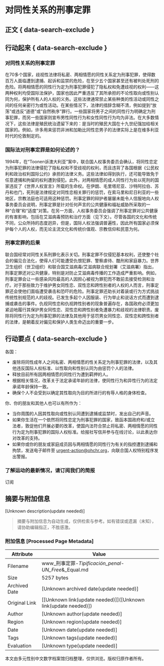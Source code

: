 # 对同性关系的刑事定罪

## 正文 { data-search-exclude }


## 行动起来 { data-search-exclude }

### **对同性关系的刑事定罪**

在70多个国家，歧视性法律将私密、两相情愿的同性关系定为刑事犯罪，使得数百万人面临遭到逮捕、起诉和监禁的危险，在至少五个国家甚至还有被判处死刑的危险。将两相情愿的同性行为定为刑事犯罪侵犯了隐私权和免遭歧视的权利——这两种权利均受国际法保护，国家也因此严重违反了其所承担的不论性取向或性别认同为何，保护所有人的人权的义务。这些法律通常禁止某些种类的性活动或同性之间的任何亲密行为或性活动。在某些情况下，法律的措辞含糊不清，例如提到“放荡”或违反“道德”或“自然秩序”罪行。一些国家将男子之间的同性行为明确定为刑事犯罪，而另一些国家则宣布男性同性行为和女性同性行为均为非法。在大多数情况下，这些法律是殖民统治遗留下来的：是当时的殖民大国在十九世纪强加给相关国家的。例如，许多用来惩罚非洲和加勒比同性恋男子的法律实际上是在维多利亚时代的伦敦制定的。

### **国际法对刑事定罪是如何论述的？**

1994年，在“Toonen诉澳大利亚”案中，联合国人权事务委员会确认，将同性恋定为刑事犯罪的法律侵犯了隐私权和不受歧视的权利，而且违背了各国根据《公民权利和政治权利国际公约》承担的法律义务。这些法律如得到执行，还可能导致免于任意逮捕和拘留的权利遭到侵犯。此外，对两相情愿的成人同性行为处以死刑的国家违反了《世界人权宣言》所载的生命权。在伊朗、毛里塔尼亚、沙特阿拉伯、苏丹和也门，死刑是法律规定对同性恋相关罪行的惩罚，在索马里和尼日利亚的一些地区，宗教法庭也可适用这种惩罚。刑事定罪的辩护者屡屡未能令人信服地向人权事务委员会说明，刑事定罪是针对任何声言的公共健康和福祉威胁所采取的一种“合理”和“适度”对策。在另一方面，人权事务委员会强调了刑事定罪对公共健康的有害影响，包括在艾滋病毒预防和治疗方面（见下文）。尽管各国的文化和传统不同，公众所持的态度迥异，但是，国际人权法强调普遍性，因此所有国家必须保护每个人的人权，而无论主流文化和传统价值观、宗教信仰和民意为何。

### **刑事定罪的后果**

联合国经常对同性关系刑罪化表示关切。刑事定罪不仅侵犯基本权利，还使整个社会的偏见合法化，使得人们可能遭受仇恨犯罪、警察虐待、酷刑和家庭暴力。世界卫生组织（世卫组织）和联合国艾滋病毒/艾滋病联合规划署（艾滋病署）指出，刑事定罪还对公共健康，特别是对防止艾滋病毒传播的工作造成严重影响。例如，刑事定罪会让一些感染风险最高的人因担心被视为罪犯而不敢前去接受检测和治疗。对于那些致力于维护男女同性恋、双性恋和跨性别者的人权的人而言，刑事定罪还会使他们面临遭受袭击和恐吓的危险。刑事定罪还助长对着装或行为方式挑战传统性别规范的人的歧视。已发生多起个人因服装、行为举止和说话方式而遭到逮捕或袭击的事件。仇视同性恋和仇视跨性别者的现象普遍存在，各国政府必须更加紧迫地履行其保护男女同性恋、双性恋和跨性别者免遭暴力和歧视的法律职责。废除将同性行为定为刑事犯罪的法律及其他用于惩罚男女同性恋、双性恋和跨性别者的法律，是朝着反对偏见和保护人类生命迈出的重要一步。

## 行动要点 { data-search-exclude }

各国：

- 废除将同性成年人之间私密、两相情愿的性关系定为刑事犯罪的法律，以及其他违反国际人权标准、以性取向和性别认同为由惩罚个人的法律。
- 释放目前所有因两相情愿的同性行为遭到羁押的人。
- 根据相关情况，改革关于法定承诺年龄的法律，使同性行为和异性行为的法定承诺年龄保持一致。
- 确保个人不会受到以确定其性取向为目的所进行的有辱人格的身体检查。

你、你的朋友和其他人也可以有所作为：

- 当你周围的人因其性取向或性别认同遭到逮捕或监禁时，发出自己的声音。
- 如果你生活在一个依然将同性恋定为刑事犯罪的国家，致函本国政府和/或立法者，敦促他们开展必要的改革，使国内法符合禁止将私密、两相情愿的同性行为定为刑事犯罪的国际人权标准。给报社写信并参与在线讨论，以此表达你对改革的支持。
- 如果你或你的朋友或家庭成员因与两相情愿的同性行为有关的指控遭到逮捕和拘禁，发送电子邮件至 [urgent-action@ohchr.org](mailto:urgent-action@ohchr.org)，向联合国人权特别程序发出警报。

### 了解运动的最新情况，请订阅我们的简报

订阅
<!-- tcd_original_link https://www.unfe.org/zh/es/know-the-facts/challenges-solutions/criminalization -->


## 摘要与附加信息

<!-- tcd_abstract -->
[Unknown description(update needed)]
<!-- tcd_abstract_end -->

> 摘要与附加信息为自动生成，仅供检索与参考。如有错误或遗漏（未知），请协助编辑指正，不胜感激。

### 附加信息 [Processed Page Metadata]

| Attribute       | Value                                  |
|-----------------|----------------------------------------|
| Filename        | www_刑事定罪-_Tipificación_penal_-_UN_Free_&_Equal.md                             |
| Size            | 5257 bytes                           |
| Archived Date   | [Unknown archived date(update needed)]                             |
| Original Link   | [[Unknown link(update needed)]]([Unknown link(update needed)])                       |
| Author          | [Unknown author(update needed)]                               |
| Region          | [Unknown region(update needed)]                               |
| Date            | [Unknown date(update needed)]                                 |
| Tags            | [Unknown tags(update needed)]                                 |
| Evaluation            | [Unknown type(update needed)]                                 |
<!-- tcd_table_end -->

本文由多元性别中文数字档案馆归档整理，仅供浏览。版权归原作者所有。
